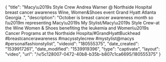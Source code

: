 {
    "title": "Macy\u2019s Style Crew Andrea Warner @ Northside Hospital breast cancer awareness Wine, Women&Shoes event  Grand Hyatt Atlanta Georgia .",
    "description": "October is breast cancer awareness month so I\u2019m representing Macy\u2019s My Stylist\/Macy\u2019s Style Crew-at the Wine Women & Shoes benefiting the leukemia and Women\u2019s Cancer Programs at the Northside Hospita\/#GrandHyattBuckhead #breastcancerawareness #macysstylecrew #mystylist@macys #personalfashionstylist",
    "videoid": "180555375",
    "date_created": "1539917261",
    "date_modified": "1539919396",
    "type": "captivate",
    "layout": "video",
    "url": "\/v\/5c128007-0472-40b8-b35b-b807c1ca6695\/180555375"
}